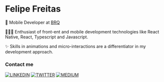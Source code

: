  # Felipe Freitas

🏢 Mobile Developer at [BRQ](https://www.brq.com)

👨🏻‍💻 Enthusiast of front-ent and mobile development technologies like React Native, React, Typescript and Javascript.

✨ Skills in animations and micro-interactions are a differentiator in my development approach.

### Contact me

[![LINKEDIN](https://img.shields.io/badge/Linkedin-black?style=for-the-badge&logo=linkedin)](https://www.linkedin.com/in/felipefreitasa)
[![TWITTER](https://img.shields.io/badge/Twitter-black?style=for-the-badge&logo=twitter)](https://twitter.com/ofelipefreitas_)
[![MEDIUM](https://img.shields.io/badge/Medium-black?style=for-the-badge&logo=medium)](https://medium.com/@felipefreitasa)
